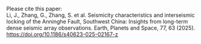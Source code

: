 Please cite this paper:  
Li, J., Zhang, G., Zhang, S. et al. Seismicity characteristics and interseismic locking of the Anninghe Fault, Southwest China: Insights from long-term dense seismic array observations. Earth, Planets and Space, 77, 63 (2025). https://doi.org/10.1186/s40623-025-02167-z
